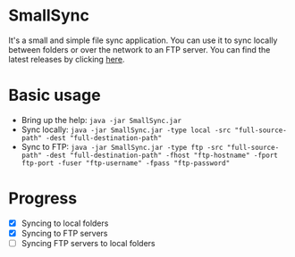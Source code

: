 # SmallSync

It's a small and simple file sync application.
You can use it to sync locally between folders or over the network to an FTP server.
You can find the latest releases by clicking [here](https://github.com/jonasclaes/SmallSync/releases).

# Basic usage

* Bring up the help: `java -jar SmallSync.jar`
* Sync locally: `java -jar SmallSync.jar -type local -src "full-source-path" -dest "full-destination-path"`
* Sync to FTP: `java -jar SmallSync.jar -type ftp -src "full-source-path" -dest "full-destination-path" -fhost "ftp-hostname" -fport ftp-port -fuser "ftp-username" -fpass "ftp-password"`

# Progress
- [x] Syncing to local folders
- [x] Syncing to FTP servers
- [ ] Syncing FTP servers to local folders

